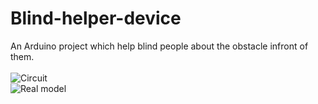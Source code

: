 # Blind-helper-device
An Arduino project which help blind people about the obstacle infront of them.
</br></br>
![Circuit]("https://raw.githubusercontent.com/sudhamshu137/Blind-helper-device/main/5.png") </br>
![Real model]("https://hackster.imgix.net/uploads/attachments/259513/us_ql5YgrKrg2.png?auto=compress%2Cformat&w=900&h=675&fit=min")
